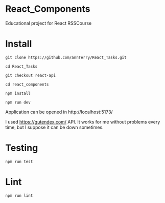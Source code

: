 # React_Components
Educational project for React RSSCourse

# Install

```
git clone https://github.com/annTerry/React_Tasks.git

cd React_Tasks

git checkout react-api

cd react_components

npm install

npm run dev
```

 Application can be opened in http://localhost:5173/

 I used https://gutendex.com/ API. It works for me without problems every time, but I suppose it can be down sometimes.

# Testing

```
npm run test
```

# Lint

```
npm run lint
```